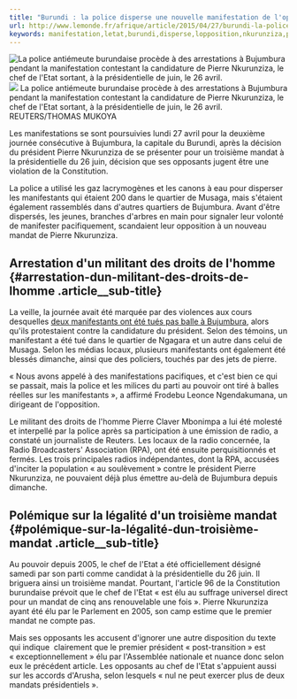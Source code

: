 ```yaml
---
title: "Burundi : la police disperse une nouvelle manifestation de l'opposition"
url: http://www.lemonde.fr/afrique/article/2015/04/27/burundi-la-police-disperse-une-nouvelle-manifestation-de-l-opposition_4623099_3212.html
keywords: manifestation,letat,burundi,disperse,lopposition,nkurunziza,pierre,radio,nouvelle,mandat,élu,bujumbura,président,manifestants,chef
---
```

![La police antiémeute burundaise procède à des arrestations à Bujumbura pendant la manifestation contestant la candidature de Pierre Nkurunziza, le chef de l\'Etat sortant, à la présidentielle de juin, le 26 avril.](https://img.lemde.fr/2015/04/27/0/0/2500/1250/688/0/60/0/ill_4623105_7550_220975.jpg) ![](https://img.lemde.fr/2015/04/27/0/0/2500/1250/688/0/60/0/ill_4623105_7550_220975.jpg) La police antiémeute burundaise procède à des arrestations à Bujumbura pendant la manifestation contestant la candidature de Pierre Nkurunziza, le chef de l\'Etat sortant, à la présidentielle de juin, le 26 avril. REUTERS/THOMAS MUKOYA

Les manifestations se sont poursuivies lundi 27 avril pour la deuxième journée consécutive à Bujumbura, la capitale du Burundi, après la décision du président Pierre Nkurunziza de se présenter pour un troisième mandat à la présidentielle du 26 juin, décision que ses opposants jugent être une violation de la Constitution.

La police a utilisé les gaz lacrymogènes et les canons à eau pour disperser les manifestants qui étaient 200 dans le quartier de Musaga, mais s\'étaient également rassemblés dans d\'autres quartiers de Bujumbura. Avant d\'être dispersés, les jeunes, branches d\'arbres en main pour signaler leur volonté de manifester pacifiquement, scandaient leur opposition à un nouveau mandat de Pierre Nkurunziza.

Arrestation d\'un militant des droits de l\'homme {#arrestation-dun-militant-des-droits-de-lhomme .article__sub-title}
-------------------------------------------------

La veille, la journée avait été marquée par des violences aux cours desquelles [deux manifestants ont été tués pas balle à Bujumbura](http://www.lemonde.fr/afrique/article/2015/04/26/burundi-pierre-nkurunziza-candidat-a-un-3e-mandat_4622878_3212.html), alors qu\'ils protestaient contre la candidature du président. Selon des témoins, un manifestant a été tué dans le quartier de Ngagara et un autre dans celui de Musaga. Selon les médias locaux, plusieurs manifestants ont également été blessés dimanche, ainsi que des policiers, touchés par des jets de pierre.

« Nous avons appelé à des manifestations pacifiques, et c\'est bien ce qui se passait, mais la police et les milices du parti au pouvoir ont tiré à balles réelles sur les manifestants », a affirmé Frodebu Leonce Ngendakumana, un dirigeant de l\'opposition.

Le militant des droits de l\'homme Pierre Claver Mbonimpa a lui été molesté et interpellé par la police après sa participation à une émission de radio, a constaté un journaliste de Reuters. Les locaux de la radio concernée, la Radio Broadcasters\' Association (RPA), ont été ensuite perquisitionnés et fermés. Les trois principales radios indépendantes, dont la RPA, accusées d\'inciter la population « au soulèvement » contre le président Pierre Nkurunziza, ne pouvaient déjà plus émettre au-delà de Bujumbura depuis dimanche.

Polémique sur la légalité d\'un troisième mandat {#polémique-sur-la-légalité-dun-troisième-mandat .article__sub-title}
------------------------------------------------

Au pouvoir depuis 2005, le chef de l\'Etat a été officiellement désigné samedi par son parti comme candidat à la présidentielle du 26 juin. Il briguera ainsi un troisième mandat. Pourtant, l\'article 96 de la Constitution burundaise prévoit que le chef de l\'Etat « est élu au suffrage universel direct pour un mandat de cinq ans renouvelable une fois ». Pierre Nkurunziza ayant été élu par le Parlement en 2005, son camp estime que le premier mandat ne compte pas.

Mais ses opposants les accusent d\'ignorer une autre disposition du texte qui indique  clairement que le premier président « post-transition » est « exceptionnellement » élu par l\'Assemblée nationale et nuance donc selon eux le précédent article. Les opposants au chef de l\'Etat s\'appuient aussi sur les accords d\'Arusha, selon lesquels « nul ne peut exercer plus de deux mandats présidentiels ».
